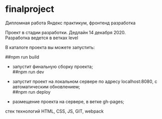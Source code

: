 # finalproject  
Дипломная работа Яндекс практикум, фронтенд разработка  
  
Проект в стадии разработки. Дедлайн 14 декабря 2020.  
Разработка ведется в ветках level  
  
В каталоге проекта вы можете запустить:  

##npm run build  

* запустит финальную сборку проекта;  
##npm run dev  
  
* запустит проект на локальном сервере по адресу localhost:8080, с автоматическим обновлением;  
##npm run deploy  
  
* размещение проекта на сервере, в ветке gh-pages;  
  
стек технологий HTML, CSS, JS, GIT, webpack  
